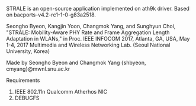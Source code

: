 STRALE is an open-source application implemented on ath9k driver.
Based on bacports-v4.2-rc1-1-0-g83a2518.

Seongho Byeon, Kangjin Yoon, Changmok Yang, and Sunghyun Choi,
"STRALE: Mobility-Aware PHY Rate and Frame Aggregation Length Adaptation in WLANs," in Proc. IEEE INFOCOM 2017, Atlanta, GA, USA, May 1-4, 2017
Multimedia and Wireless Networking Lab. (Seoul National University, Korea)

Made by
Seongho Byeon and Changmok Yang
{shbyeon, cmyang}@mwnl.snu.ac.kr

Requirements
1. IEEE 802.11n Qualcomm Atherhos NIC
2. DEBUGFS

